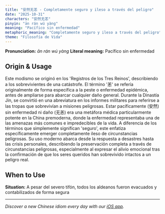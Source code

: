 ```yaml
---
title: "安然无恙 - Completamente seguro y ileso a través del peligro"
date: "2025-10-31"
characters: "安然无恙"
pinyin: "ān rán wú yàng"
meaning: "Pacífico sin enfermedad"
metaphoric_meaning: "Completamente seguro y ileso a través del peligro"
theme: "Filosofía de Vida"
---
```


**Pronunciation:** *ān rán wú yàng*
**Literal meaning:** Pacífico sin enfermedad

## Origin & Usage

Este modismo se originó en los 'Registros de los Tres Reinos', describiendo a los sobrevivientes de una catástrofe. El término '恙' se refería originalmente de forma específica a la peste o enfermedad epidémica, antes de ampliarse para abarcar cualquier daño general. Durante la Dinastía Jin, se convirtió en una abreviatura en los informes militares para referirse a las tropas que sobrevivían a misiones peligrosas. Estar pacíficamente (安然) sin enfermedad ni daño (无恙) era una metáfora médica particularmente potente en la China premoderna, donde la enfermedad representaba una de las amenazas más comunes e impredecibles de la vida. A diferencia de los términos que simplemente significan 'seguro', este enfatiza específicamente emerger completamente ileso de circunstancias peligrosas. Su uso moderno abarca desde la respuesta a desastres hasta las crisis personales, describiendo la preservación completa a través de circunstancias peligrosas, especialmente al expresar el alivio emocional tras la confirmación de que los seres queridos han sobrevivido intactos a un peligro real.

## When to Use

**Situation:** A pesar del severo tifón, todos los aldeanos fueron evacuados y contabilizados de forma segura

---

*Discover a new Chinese idiom every day with our [iOS app](https://apps.apple.com/us/app/daily-chinese-idioms/id6740611324).*
